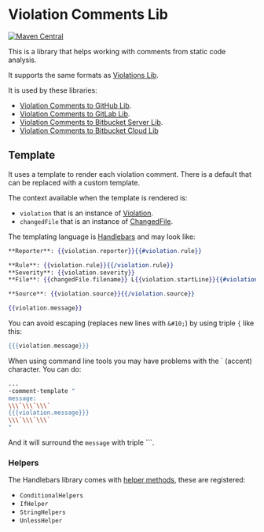 # Violation Comments Lib

[![Maven Central](https://maven-badges.herokuapp.com/maven-central/se.bjurr.violations/violation-comments-lib/badge.svg)](https://maven-badges.herokuapp.com/maven-central/se.bjurr.violations/violation-comments-lib)

This is a library that helps working with comments from static code analysis.

It supports the same formats as [Violations Lib](https://github.com/tomasbjerre/violations-lib).

It is used by these libraries:

* [Violation Comments to GitHub Lib](https://github.com/tomasbjerre/violation-comments-to-github-lib).
* [Violation Comments to GitLab Lib](https://github.com/tomasbjerre/violation-comments-to-gitlab-lib).
* [Violation Comments to Bitbucket Server Lib](https://github.com/tomasbjerre/violation-comments-to-bitbucket-server-lib).
* [Violation Comments to Bitbucket Cloud Lib](https://github.com/tomasbjerre/violation-comments-to-bitbucket-cloud-lib)

## Template

It uses a template to render each violation comment. There is a default that can be replaced with a custom template.

The context available when the template is rendered is:

* `violation` that is an instance of [Violation](src/main/java/se/bjurr/violations/comments/lib/model/ViolationData.java).
* `changedFile` that is an instance of [ChangedFile](src/main/java/se/bjurr/violations/comments/lib/model/ChangedFile.java).

The templating language is [Handlebars](https://github.com/jknack/handlebars.java) and may look like:

```hbs
**Reporter**: {{violation.reporter}}{{#violation.rule}}

**Rule**: {{violation.rule}}{{/violation.rule}}
**Severity**: {{violation.severity}}
**File**: {{changedFile.filename}} L{{violation.startLine}}{{#violation.source}}

**Source**: {{violation.source}}{{/violation.source}}

{{violation.message}}
```

You can avoid escaping (replaces new lines with `&#10;`) by using triple `{` like this:

```hbs
{{{violation.message}}}
```

When using command line tools you may have problems with the ` (accent) character. You can do:

```bash
...
-comment-template "
message: 
\\\`\\\`\\\`
{{{violation.message}}}
\\\`\\\`\\\`
"
```

And it will surround the `message` with triple ```.

### Helpers

The Handlebars library comes with [helper methods](https://github.com/jknack/handlebars.java/tree/master/handlebars/src/main/java/com/github/jknack/handlebars/helper), these are registered:

* `ConditionalHelpers`
* `IfHelper`
* `StringHelpers`
* `UnlessHelper`
